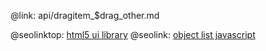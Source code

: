 @link: api/dragitem_$drag_other.md

@seolinktop: [html5 ui library](https://webix.com)
@seolink: [object list javascript](https://webix.com/widget/list/)